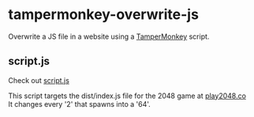 # tampermonkey-overwrite-js
Overwrite a JS file in a website using a [TamperMonkey](https://www.tampermonkey.net/) script.

## script.js
Check out [script.js](https://github.com/ShouxTech/tampermonkey-overwrite-js/blob/main/script.js)

This script targets the dist/index.js file for the 2048 game at [play2048.co](https://play2048.co/)\
It changes every '2' that spawns into a '64'.
